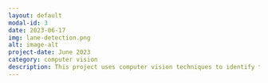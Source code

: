 ```yaml
---
layout: default
modal-id: 3
date: 2023-06-17
img: lane-detection.png
alt: image-alt
project-date: June 2023
category: computer vision
description: This project uses computer vision techniques to identify the lines painted on the road to designate a lane while a car is in motion. It has a link to a short video which is used for demonstration purposes.  [link to python code](https://github.com/chhendley/python_freelancer_page/blob/master/_posts/2023-06-18-lane-detection.markdown)
---
```


